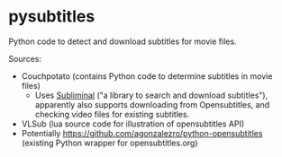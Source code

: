 # pysubtitles

Python code to detect and download subtitles for movie files.

Sources:

* Couchpotato (contains Python code to determine subtitles in movie files)
	* Uses [Subliminal](https://subliminal.readthedocs.io/en/latest/) ("a
	  library to search and download subtitles"), apparently also supports
 	  downloading  from Opensubtitles, and checking video files for existing
          subtitles.
* VLSub (lua source code for illustration of opensubtitles API)
* Potentially https://github.com/agonzalezro/python-opensubtitles (existing
  Python wrapper for opensubtitles.org)

